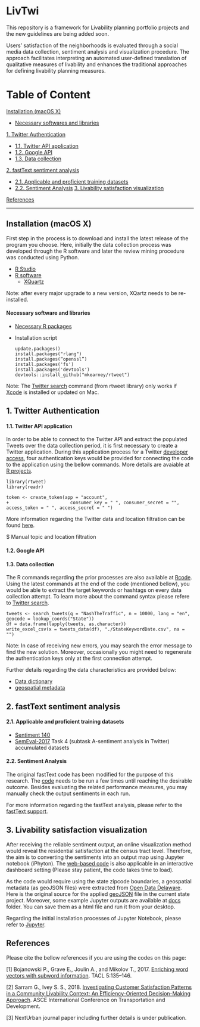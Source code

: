 # LivTwi
This repository is a framework for Livability planning portfolio projects and the new guidelines are being added soon.

Users’ satisfaction of the neighborhoods is evaluated through a social media data collection, sentiment analysis and visualization procedure. The approach facilitates interpreting an automated user-defined translation of qualitative measures of livability and enhances the traditional approaches for defining livability planning measures. 

# Table of Content

[Installation (macOS X)](https://github.com/NextUrban/Livability_by_Twitter#installation-macos-x)

* [Necessary softwares and libraries](https://github.com/NextUrban/livTwi/blob/master/README.md#necessary-softwares-and-libraries)

[1.   Twitter Authentication](https://github.com/NextUrban/livTwi/blob/master/README.md#1-twitter-authentication)

* [1.1. Twitter API application](https://github.com/NextUrban/Livability_by_Twitter#11-twitter-api-application)
* [1.2. Google API](https://github.com/NextUrban/Livability_by_Twitter#12-google-api)
* [1.3. Data collection](https://github.com/NextUrban/Livability_by_Twitter#13-data-collection)

[2.   fastText sentiment analysis](https://github.com/NextUrban/livTwi/blob/master/README.md#2-fasttext-sentiment-analysis)
* [2.1. Applicable and proficient training datasets](https://github.com/NextUrban/Livability_by_Twitter#21-applicable-and-proficient-training-datasets)
* [2.2. Sentiment Analysis](https://github.com/NextUrban/Livability_by_Twitter#22-sentiment-analysis)
[3.   Livability satisfaction visualization](https://github.com/NextUrban/livTwi/blob/master/README.md#3-livability-satisfaction-visualization)

[References](https://github.com/NextUrban/Livability_by_Twitter#references)

--------------------------------------------------------------------------------------------------------------------------------------------------------------------

## Installation (macOS X)

First step in the process is to download and install the latest release of the program you choose. Here, initially the data collection process was developed through the R software and later the review mining procedure was conducted using Python.

* [R Studio](https://rstudio.com/products/rstudio/download/)
* [R software](https://cran.r-project.org/bin/macosx/)
  * [XQuartz](https://www.xquartz.org/)

Note: after every major upgrade to a new version, XQartz needs to be re-installed.

#### Necessary software and libraries

* [Necessary R packages](https://cran.r-project.org/web/packages/nat/vignettes/Installation.html)
* Installation script

      update.packages()
      install.packages("rlang")
      install.packages(“openssl”)
      install.packages('fs')
      install.packages('devtools')
      devtools::install_github("mkearney/rtweet")

Note: The [Twitter search](https://www.rdocumentation.org/packages/rtweet/versions/0.6.8/topics/search_tweets) command (from rtweet library) only works if [Xcode](https://www.embarcadero.com/starthere/berlin/mobdevsetup/ios/en/installing_xcode_on_a_mac.html) is installed or updated on Mac.

## 1. Twitter Authentication

#### 1.1. Twitter API application

In order to be able to connect to the Twitter API and extract the populated Tweets over the data collection period, it is first necessary to create a Twitter application. During this application process for a Twitter [developer access](https://developer.twitter.com/en/apply-for-access), four authentication keys would be provided for connecting the code to the application using the bellow commands. More details are avaiable at [R projects](https://cran.r-project.org/web/packages/rtweet/vignettes/auth.html). 

    library(rtweet)
    library(readr)

    token <- create_token(app = "account",
    +                       consumer_key = " ", consumer_secret = "", access_token = " ", access_secret = " ")

More information regarding the Twitter data and location filtration can be found [here](https://developer.twitter.com/en/docs/tutorials/filtering-tweets-by-location).

$  Manual topic and location filtration

#### 1.2. Google API
  



#### 1.3. Data collection

The R commands regarding the prior processes are also available at [Rcode](https://github.com/NextUrban/Livability_by_Twitter/blob/master/Rcodes.R). Using the latest commands at the end of the code (mentioned bellow), you would be able to extract the target keywords or hashtags on every data collection attempt. To learn more about the command syntax please refere to [Twitter search](https://www.rdocumentation.org/packages/rtweet/versions/0.6.8/topics/search_tweets).

    tweets <- search_tweets(q = "NashTheTraffic", n = 10000, lang = "en", geocode = lookup_coords("State"))
    df = data.frame(lapply(tweets, as.character))
    write_excel_csv(x = tweets_data(df), "./StateKeywordDate.csv", na = "")

Note: In case of receiving new errors, you may search the error message to find the new solution. Moreover, occasionally you might need to regenerate the authentication keys only at the first connection attempt.

Further details regarding the data characteristics are provided below:

   * [Data dictionary](https://developer.twitter.com/en/docs/tweets/data-dictionary/overview/tweet-object) 
   * [geospatial metadata](https://developer.twitter.com/en/docs/tutorials/tweet-geo-metadata)
 

## 2. fastText sentiment analysis

#### 2.1. Applicable and proficient training datasets
   * [Sentiment 140](http://help.sentiment140.com/for-students)
   * [SemEval-2017](http://alt.qcri.org/semeval2017/task4/) Task 4  (subtask A-sentiment analysis in Twitter) accumulated datasets
 

#### 2.2. Sentiment Analysis 
 
The original fastText code has been modified for the purpose of this research. The [code](https://github.com/NextUrban/livTwi/blob/master/sentiment_analysis.py) needs to be run a few times until reaching the desirable outcome. Besides evaluating the related performance measures, you may manually check the output sentiments in each run.   
 
For more information regarding the fastText analysis, please refer to the [fastText support](https://fasttext.cc/docs/en/support.html).
 
 
 ## 3. Livability satisfaction visualization
 
 After receiving the reliable sentiment output, an online visualization method would reveal the residential satisfaction at the census tract level. Therefore, the aim is to converting the sentiments into an output map using Jupyter notebook (iPhyton). The [web-based code](https://github.com/NextUrban/livTwi/blob/master/Jupyter_visualization.ipynb) is also applicable in an interactive dashboard setting (Please stay patient, the code takes time to load).  
 
 As the code would require using the state zipcode boundaries, a geospatial metadata (as geoJSON files) were extracted from [Open Data Delaware](https://www.opendatadelaware.com/). Here is the original source for the applied [geoJSON](https://github.com/OpenDataDE/State-zip-code-GeoJSON) file in the current state project. Moreover, some example Jupyter outputs are available at [docs](https://github.com/NextUrban/Livability_by_Twitter/tree/master/docs) folder. You can save them as a html file and run it from your desktop.
 
 Regarding the initial installation processes of Jupyter Notebook, please refer to [Jupyter](https://jupyter.readthedocs.io/en/latest/install.html). 
 
 ## References
 
 Please cite the bellow references if you are using the codes on this page:
 
 [1] Bojanowski P., Grave E., Joulin A., and Mikolov T., 2017. [Enriching word vectors with subword information](https://fasttext.cc/docs/en/references.html). TACL 5:135–146.
 
 [2] Sarram G., Ivey S. S., 2018. [Investigating Customer Satisfaction Patterns in a Community Livability Context: An Efficiency-Oriented Decision-Making Approach](https://ascelibrary.org/doi/abs/10.1061/9780784481561.019). ASCE International Conference on Transportation and Development.
 
 [3] NextUrban journal paper including further details is under publication.
